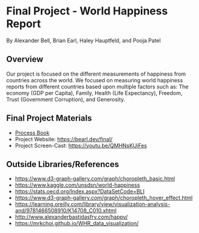 Final Project - World Happiness Report
===

By Alexander Bell, Brian Earl, Haley Hauptfeld, and Pooja Patel

Overview
---
Our project is focused on the different measurements of happiness from countries across the world.
We focused on measuring world happiness reports from different countries based upon multiple factors such as:
The economy (GDP per Capita), Family, Health (Life Expectancy), Freedom, Trust (Government Corruption), and Generosity.

Final Project Materials
---
* [Process Book](https://github.com/Brian-Earl/final/blob/main/etc/Process_Book.pdf)
* Project Website: https://bearl.dev/final/
* Project Screen-Cast: https://youtu.be/QMHNsKUiFes

Outside Libraries/References
---
* https://www.d3-graph-gallery.com/graph/choropleth_basic.html
* https://www.kaggle.com/unsdsn/world-happiness
* https://stats.oecd.org/Index.aspx?DataSetCode=BLI
* https://www.d3-graph-gallery.com/graph/choropleth_hover_effect.html
* https://learning.oreilly.com/library/view/visualization-analysis-and/9781466508910/K14708_C010.xhtml
* http://www.alexanderbastidasfry.com/happy/
* https://mrkchoi.github.io/WHR_data_visualization/





